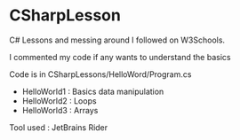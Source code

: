 # CSharpLesson

C# Lessons and messing around I followed on W3Schools.

I commented my code if any wants to understand the basics

Code is in CSharpLessons/HelloWord/Program.cs

* HelloWorld1 : Basics data manipulation
* HelloWorld2 : Loops
* HelloWorld3 : Arrays

Tool used : JetBrains Rider
